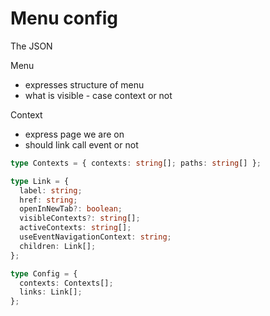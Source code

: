 # Menu config

The JSON

Menu

- expresses structure of menu
- what is visible - case context or not

Context

- express page we are on
- should link call event or not

```typescript
type Contexts = { contexts: string[]; paths: string[] };

type Link = {
  label: string;
  href: string;
  openInNewTab?: boolean;
  visibleContexts?: string[];
  activeContexts: string[];
  useEventNavigationContext: string;
  children: Link[];
};

type Config = {
  contexts: Contexts[];
  links: Link[];
};
```
